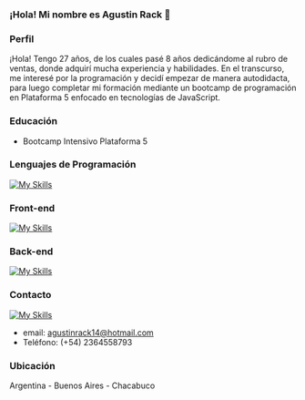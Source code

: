 ### ¡Hola! Mi nombre es Agustin Rack 👋

### Perfil

¡Hola! Tengo 27 años, de los cuales pasé 8 años dedicándome al rubro de ventas, donde adquirí mucha experiencia y habilidades. En el transcurso, me interesé por la programación y decidí empezar de manera autodidacta, para luego completar mi formación mediante un bootcamp de programación en Plataforma 5 enfocado en tecnologías de JavaScript.

### Educación
- Bootcamp Intensivo Plataforma 5


### Lenguajes de Programación
[![My Skills](https://skills.thijs.gg/icons?i=javascript&theme=dark)](https://skills.thijs.gg)

### Front-end
[![My Skills](https://skills.thijs.gg/icons?i=react,redux,nextjs,bootstrap,html,css,vite,materialui&theme=dark)](https://skills.thijs.gg)

### Back-end
[![My Skills](https://skills.thijs.gg/icons?i=nodejs,expressjs,mongodb,postgresql&theme=dark)](https://skills.thijs.gg)

### Contacto
[![My Skills](https://skills.thijs.gg/icons?i=linkedin&theme=dark)](https://www.linkedin.com/in/agustinrack/)
- email: agustinrack14@hotmail.com
- Teléfono: (+54) 2364558793

### Ubicación
Argentina - Buenos Aires - Chacabuco


<!--
**AgustinRack/AgustinRack** is a ✨ _special_ ✨ repository because its `README.md` (this file) appears on your GitHub profile.

Here are some ideas to get you started:

- 🔭 I’m currently working on ...
- 🌱 I’m currently learning ...
- 👯 I’m looking to collaborate on ...
- 🤔 I’m looking for help with ...
- 💬 Ask me about ...
- 📫 How to reach me: ...
- 😄 Pronouns: ...
- ⚡ Fun fact: ...
-->
